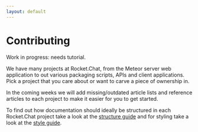 ```yaml
---
layout: default
---
```


# Contributing

Work in progress: needs tutorial.

We have many projects at Rocket.Chat, from the Meteor server web application to out various packaging scripts, APIs and client applications. Pick a project that you care about or want to carve a piece of ownership in.

In the coming weeks we will add missing/outdated article lists and reference articles to each project to make it easier for you to get started.

To find out how documentation should ideally be structured in each Rocket.Chat project take a look at the [structure guide](/guides/structure/) and for styling take a look at the [style guide](/guides/style/).

